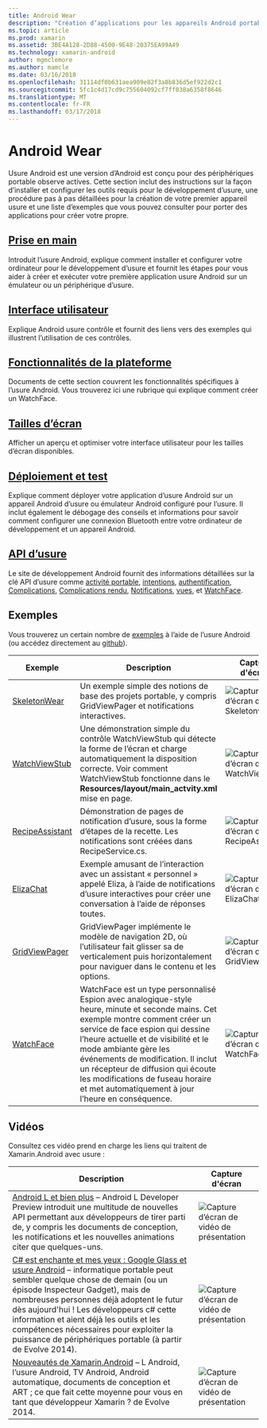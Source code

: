 ```yaml
---
title: Android Wear
description: "Création d’applications pour les appareils Android portable."
ms.topic: article
ms.prod: xamarin
ms.assetid: 3BE4A128-2D88-4500-9E48-20375EA99A49
ms.technology: xamarin-android
author: mgmclemore
ms.author: mamcle
ms.date: 03/16/2018
ms.openlocfilehash: 31114df0b631aea909e82f3a8b836d5ef922d2c1
ms.sourcegitcommit: 5fc1c4d17cd9c755604092cf7ff038a6358f8646
ms.translationtype: MT
ms.contentlocale: fr-FR
ms.lasthandoff: 03/17/2018
---
```

# <a name="android-wear"></a>Android Wear

Usure Android est une version d’Android est conçu pour des périphériques portable observe actives. Cette section inclut des instructions sur la façon d’installer et configurer les outils requis pour le développement d’usure, une procédure pas à pas détaillées pour la création de votre premier appareil usure et une liste d’exemples que vous pouvez consulter pour porter des applications pour créer votre propre.

##  <a name="getting-startedandroidwearget-startedindexmd"></a>[Prise en main](~/android/wear/get-started/index.md)

Introduit l’usure Android, explique comment installer et configurer votre ordinateur pour le développement d’usure et fournit les étapes pour vous aider à créer et exécuter votre première application usure Android sur un émulateur ou un périphérique d’usure.

##  <a name="user-interfaceandroidwearuser-interfaceindexmd"></a>[Interface utilisateur](~/android/wear/user-interface/index.md)

Explique Android usure contrôle et fournit des liens vers des exemples qui illustrent l’utilisation de ces contrôles.

##  <a name="platform-featuresandroidwearplatformindexmd"></a>[Fonctionnalités de la plateforme](~/android/wear/platform/index.md)

Documents de cette section couvrent les fonctionnalités spécifiques à l’usure Android. Vous trouverez ici une rubrique qui explique comment créer un WatchFace.

##  <a name="screen-sizesandroidwearscreen-sizesmd"></a>[Tailles d’écran](~/android/wear/screen-sizes.md)

Afficher un aperçu et optimiser votre interface utilisateur pour les tailles d’écran disponibles.

##  <a name="deployment--testingandroidweardeploy-testindexmd"></a>[Déploiement et test](~/android/wear/deploy-test/index.md)

Explique comment déployer votre application d’usure Android sur un appareil Android d’usure ou émulateur Android configuré pour l’usure. Il inclut également le débogage des conseils et informations pour savoir comment configurer une connexion Bluetooth entre votre ordinateur de développement et un appareil Android.

##  <a name="wear-apishttpsdeveloperandroidcomreferenceandroidsupportwearable"></a>[API d’usure](https://developer.android.com/reference/android/support/wearable)

Le site de développement Android fournit des informations détaillées sur la clé API d’usure comme [activité portable](https://developer.android.com/reference/android/support/wearable/activity/package-summary.html), [intentions](https://developer.android.com/reference/com/google/android/wearable/intent/package-summary.html), [authentification](https://developer.android.com/reference/android/support/wearable/authentication/package-summary.html), [ Complications](https://developer.android.com/reference/android/support/wearable/complications/package-summary.html), [Complications rendu](https://developer.android.com/reference/android/support/wearable/complications/rendering/package-summary.html), [Notifications](https://developer.android.com/reference/android/support/wearable/notifications/package-summary.html), [vues](https://developer.android.com/reference/android/support/wearable/view/package-summary.html), et [WatchFace](https://developer.android.com/reference/android/support/wearable/watchface/package-summary.html).



## <a name="samples"></a>Exemples

Vous trouverez un certain nombre de [exemples](https://developer.xamarin.com/samples/android/Android%20Wear/) à l’aide de l’usure Android (ou accédez directement au [github](https://github.com/xamarin/monodroid-samples/tree/master/wear)). 

|Exemple|Description|Capture d'écran|
|--- |--- |--- |
|[SkeletonWear](https://developer.xamarin.com/samples/SkeletonWear/)|Un exemple simple des notions de base des projets portable, y compris GridViewPager et notifications interactives.|![Capture d’écran de Skeletonwear](images/skeleton.png)|
|[WatchViewStub](https://developer.xamarin.com/samples/WatchViewStub/)|Une démonstration simple du contrôle WatchViewStub qui détecte la forme de l’écran et charge automatiquement la disposition correcte.  Voir comment WatchViewStub fonctionne dans le **Resources/layout/main_actvity.xml** mise en page.|![Capture d’écran de WatchViewStub](images/watchview.png)|
|[RecipeAssistant](https://developer.xamarin.com/samples/RecipeAssistant/)|Démonstration de pages de notification d’usure, sous la forme d’étapes de la recette. Les notifications sont créées dans RecipeService.cs.|![Capture d’écran de RecipeAssistant](images/recipeassist.png)|
|[ElizaChat](https://developer.xamarin.com/samples/ElizaChat/)|Exemple amusant de l’interaction avec un assistant « personnel » appelé Eliza, à l’aide de notifications d’usure interactives pour créer une conversation à l’aide de réponses toutes.|![Capture d’écran de ElizaChat](images/eliza.png)|
|[GridViewPager](https://developer.xamarin.com/samples/GridViewPager/)|GridViewPager implémente le modèle de navigation 2D, où l’utilisateur fait glisser sa de verticalement puis horizontalement pour naviguer dans le contenu et les options.|![Capture d’écran de GridViewPager](images/gridviewpager.png)|
|[WatchFace](https://developer.xamarin.com/samples/monodroid/wear/WatchFace)|WatchFace est un type personnalisé Espion avec analogique-style heure, minute et seconde mains. Cet exemple montre comment créer un service de face espion qui dessine l’heure actuelle et de visibilité et le mode ambiante gère les événements de modification. Il inclut un récepteur de diffusion qui écoute les modifications de fuseau horaire et met automatiquement à jour l’heure en conséquence.|![Capture d’écran de WatchFace](images/gridviewpager.png)|


##  <a name="videos"></a>Vidéos

Consultez ces vidéo prend en charge les liens qui traitent de Xamarin.Android avec usure :

|Description|Capture d'écran|
|--- |--- |
|[Android L et bien plus](http://blog.xamarin.com/webinar-recording-android-l-and-so-much-more/) &ndash; Android L Developer Preview introduit une multitude de nouvelles API permettant aux développeurs de tirer parti de, y compris les documents de conception, les notifications et les nouvelles animations citer que quelques-uns.|![Capture d’écran de vidéo de présentation](images/video-android-l.png)|
|[C# est enchante et mes yeux : Google Glass et usure Android](https://www.youtube.com/watch?v=80H8tXByZQc) &ndash; informatique portable peut sembler quelque chose de demain (ou un épisode Inspecteur Gadget), mais de nombreuses personnes déjà adoptent le futur dès aujourd'hui ! Les développeurs c# cette information et aient déjà les outils et les compétences nécessaires pour exploiter la puissance de périphériques portable (à partir de Evolve 2014).|![Capture d’écran de vidéo de présentation](images/video-eyes-ears.png)|
|[Nouveautés de Xamarin.Android](https://www.youtube.com/watch?v=Gpqc2XZIQfU) &ndash; L Android, l’usure Android, TV Android, Android automatique, documents de conception et ART ; ce que fait cette moyenne pour vous en tant que développeur Xamarin ? de Evolve 2014.|![Capture d’écran de vidéo de présentation](Images/video-whats-new.png)|


<!--

March 18
http://blog.xamarin.com/android-wear/

August 14
http://blog.xamarin.com/android-l-developer-preview-android-wear-support/

August 27
http://blog.xamarin.com/tips-for-your-first-android-wear-app/

Watch Face
https://github.com/Redth/Xamarin.Wear.WatchFace
-->
